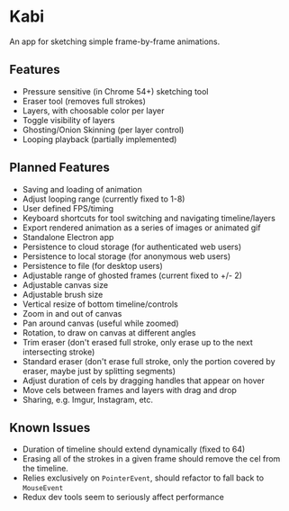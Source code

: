 # Kabi

An app for sketching simple frame-by-frame animations.

## Features

- Pressure sensitive (in Chrome 54+) sketching tool
- Eraser tool (removes full strokes)
- Layers, with choosable color per layer
- Toggle visibility of layers
- Ghosting/Onion Skinning (per layer control)
- Looping playback (partially implemented)

## Planned Features

- Saving and loading of animation
- Adjust looping range (currently fixed to 1-8)
- User defined FPS/timing
- Keyboard shortcuts for tool switching and navigating timeline/layers
- Export rendered animation as a series of images or animated gif
- Standalone Electron app
- Persistence to cloud storage (for authenticated web users)
- Persistence to local storage (for anonymous web users)
- Persistence to file (for desktop users)
- Adjustable range of ghosted frames (current fixed to +/- 2)
- Adjustable canvas size
- Adjustable brush size
- Vertical resize of bottom timeline/controls
- Zoom in and out of canvas
- Pan around canvas (useful while zoomed)
- Rotation, to draw on canvas at different angles
- Trim eraser (don't erased full stroke, only erase up to the next intersecting stroke)
- Standard eraser (don't erase full stroke, only the portion covered by eraser, maybe just by splitting segments)
- Adjust duration of cels by dragging handles that appear on hover
- Move cels between frames and layers with drag and drop
- Sharing, e.g. Imgur, Instagram, etc.

## Known Issues

- Duration of timeline should extend dynamically (fixed to 64)
- Erasing all of the strokes in a given frame should remove the cel from the timeline.
- Relies exclusively on `PointerEvent`, should refactor to fall back to `MouseEvent`
- Redux dev tools seem to seriously affect performance
